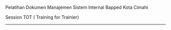 Pelatihan Dokumen Manajemen Sistem Internal Bapped Kota Cimahi

Session TOT ( Training for Trainier)

---

